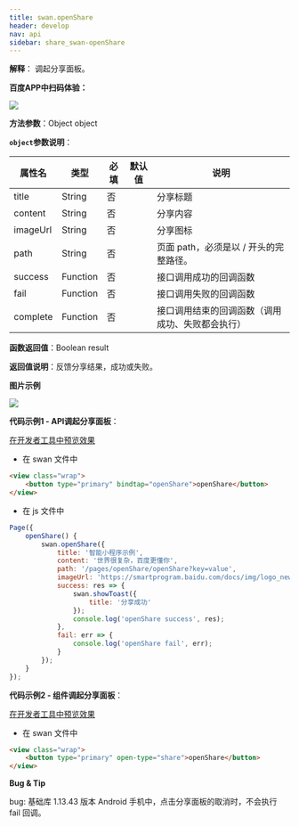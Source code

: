 ```yaml
---
title: swan.openShare
header: develop
nav: api
sidebar: share_swan-openShare
---
```

 
 
**解释**： 调起分享面板。

**百度APP中扫码体验：**

<img src="https://b.bdstatic.com/miniapp/assets/images/doc_demo/openShare.png"  class="demo-qrcode-image" />


**方法参数**：Object object

**`object`参数说明**：

|属性名 |类型  |必填 | 默认值 |说明|
|---- | ---- | ---- | ----|----|
|title |String  |  否  | | 分享标题|
|content |String  |  否 || 分享内容|
|imageUrl |String  |  否  | | 分享图标|
|path |String  |  否  | | 页面 path，必须是以 / 开头的完整路径。|
|success |Function  |  否  | | 接口调用成功的回调函数|
|fail   | Function  |  否  | | 接口调用失败的回调函数|
|complete  |  Function  |  否 | |  接口调用结束的回调函数（调用成功、失败都会执行）|


**函数返回值**：Boolean result

**返回值说明**：反馈分享结果，成功或失败。

**图片示例**

<div class="m-doc-custom-examples">
    <div class="m-doc-custom-examples-correct">
        <img src="https://b.bdstatic.com/miniapp/images/openShare.gif">
    </div>
    <div class="m-doc-custom-examples-correct">
        <img src=" ">
    </div>
    <div class="m-doc-custom-examples-correct">
        <img src=" ">
    </div>     
</div>

**代码示例1 - API调起分享面板**：

<a href="swanide://fragment/bf6d9c5218c3c9a0dc83bab7b1bca04d1559044591619" title="在开发者工具中预览效果" target="_self">在开发者工具中预览效果</a>

* 在 swan 文件中

```html
<view class="wrap">
    <button type="primary" bindtap="openShare">openShare</button>
</view>
```

* 在 js 文件中

```js
Page({
    openShare() {
        swan.openShare({
            title: '智能小程序示例',
            content: '世界很复杂，百度更懂你',
            path: '/pages/openShare/openShare?key=value',
            imageUrl: 'https://smartprogram.baidu.com/docs/img/logo_new.png',
            success: res => {
                swan.showToast({
                    title: '分享成功'
                });
                console.log('openShare success', res);
            },
            fail: err => {
                console.log('openShare fail', err);
            }
        });
    }
});
```
**代码示例2 - 组件调起分享面板**：

<a href="swanide://fragment/362c2203c0aa4bfd7f700553fa248fd41575200219753" title="在开发者工具中预览效果" target="_self">在开发者工具中预览效果</a>

* 在 swan 文件中

```html
<view class="wrap">
    <button type="primary" open-type="share">openShare</button>
</view>
```
**Bug & Tip**

bug: 基础库 1.13.43 版本 Android 手机中，点击分享面板的取消时，不会执行 fail 回调。

